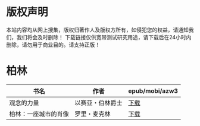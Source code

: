 # 版权声明

本站内容均从网上搜集，版权归著作人及版权方所有，如侵犯您的权益，请通知我们，我们将会及时删除！ 下载链接仅供宽带测试研究用途，请下载后在24小时内删除，请勿用于商业目的。请支持正版！

# 柏林

| 书名 | 作者 | epub/mobi/azw3 |
| --- | --- | --- |
| 观念的力量 | 以赛亚・伯林爵士 | [下载](https://url89.ctfile.com/f/31084289-1356989647-f5b2ba?p=8866) |
| 柏林：一座城市的肖像 | 罗里・麦克林 | [下载](https://url89.ctfile.com/f/31084289-1357031386-75dd02?p=8866) |
